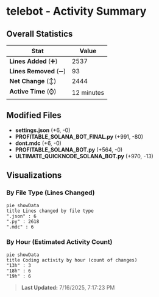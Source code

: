 # telebot - Activity Summary 

## Overall Statistics

| Stat                   | Value                                                             |
| ---------------------- | ----------------------------------------------------------------- |
| **Lines Added** (➕)   | 2537                                          |
| **Lines Removed** (➖) | 93                                        |
| **Net Change** (↕)    | 2444                |
| **Active Time** (⌚)   | 12 minutes |


## Modified Files
- **settings.json** (+6, -0)
- **PROFITABLE_SOLANA_BOT_FINAL.py** (+991, -80)
- **dont.mdc** (+6, -0)
- **PROFITABLE_SOLANA_BOT.py** (+564, -0)
- **ULTIMATE_QUICKNODE_SOLANA_BOT.py** (+970, -13)

## Visualizations

### By File Type (Lines Changed)

```mermaid
pie showData
title Lines changed by file type
".json" : 6
".py" : 2618
".mdc" : 6
```

### By Hour (Estimated Activity Count)

```mermaid
pie showData
title Coding activity by hour (count of changes)
"13h" : 3
"18h" : 6
"19h" : 6
```


> **Last Updated:** 7/16/2025, 7:17:23 PM